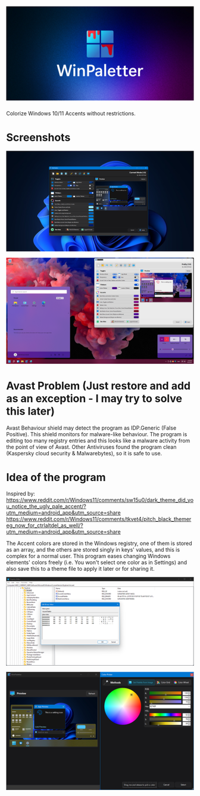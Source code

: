 # ![alt text](https://github.com/Abdelrhman-AK/WinPaletter/blob/master/Media/GithubBanner.jpg?raw=true)
Colorize Windows 10/11 Accents without restrictions.

# Screenshots

![alt text](https://github.com/Abdelrhman-AK/WinPaletter/blob/master/Media/0.png?raw=true)

![alt text](https://github.com/Abdelrhman-AK/WinPaletter/blob/master/Media/1.png?raw=true)

# Avast Problem (Just restore and add as an exception - I may try to solve this later)
Avast Behaviour shield may detect the program as IDP.Generic (False Positive).
This shield monitors for malware-like behaviour. The program is editing too many registry entries and this looks like a malware activity from the point of view of Avast.
Other Antiviruses found the program clean (Kaspersky cloud security & Malwarebytes), so it is safe to use.

# Idea of the program
Inspired by: https://www.reddit.com/r/Windows11/comments/sw15u0/dark_theme_did_you_notice_the_ugly_pale_accent/?utm_medium=android_app&utm_source=share
https://www.reddit.com/r/Windows11/comments/tkvet4/pitch_black_themereg_now_for_ctrlaltdel_as_well/?utm_medium=android_app&utm_source=share

The Accent colors are stored in the Windows registry, one of them is stored as an array, and the others are stored singly in keys' values, and this is complex for a normal user. This program eases changing Windows elements' colors freely (i.e. You won't select one color as in Settings) and also save this to a theme file to apply it later or for sharing it.

![alt text](https://github.com/Abdelrhman-AK/WinPaletter/blob/master/Media/2.png?raw=true)

![alt text](https://github.com/Abdelrhman-AK/WinPaletter/blob/master/Media/3.png?raw=true)
